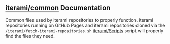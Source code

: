[iterami/common](https://github.com/iterami/common) Documentation
-----------------------------------------------------------------

Common files used by iterami repositories to properly function. iterami repositories running on GitHub Pages and iterami repositories cloned via the `/iterami/fetch-iterami-repositories.sh` [iterami/Scripts](https://github.com/iterami/Scripts) script will properly find the files they need.
